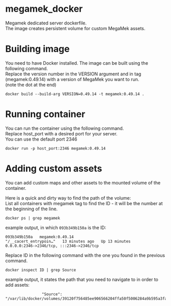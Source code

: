 # megamek_docker
Megamek dedicated server dockerfile. \
The image creates persistent volume for custom MegaMek assets.

# Building image
You need to have Docker installed. The image can be built using the following command. \
Replace the version number in the VERSION argument and in tag (megamek:0.49.14) with a version of MegaMek you want to run. \
(note the dot at the end)
```shell
docker build --build-arg VERSION=0.49.14 -t megamek:0.49.14 .
```

# Running container

You can run the container using the following command. \
Replace host_port with a desired port for your server. \
You can use the default port 2346

```shell
docker run -p host_port:2346 megamek:0.49.14
```

# Adding custom assets
You can add custom maps and other assets to the mounted volume of the container.

Here is a quick and dirty way to find the path of the volume: \
List all containers with megamek tag to find the ID - it will be the number at the beginning of the line.
```shell
docker ps | grep megamek
```

example output, in which `093b349b150a` is the ID:
```shell
093b349b150a   megamek:0.49.14                       "/__cacert_entrypoin…"   13 minutes ago   Up 13 minutes          0.0.0.0:2346->2346/tcp, :::2346->2346/tcp                                                                                                                                                                                                            
```

Replace ID in the following command with the one you found in the previous command.
```shell
docker inspect ID | grep Source
```

example output, it states the path that you need to navigate to in order to add assets:
```shell
                "Source": "/var/lib/docker/volumes/39120f756485ee906566204ffa50f5006284a9b595a3fab1f417cf4774dbb14a/_data",                                                                                                                                                                                                        
```
